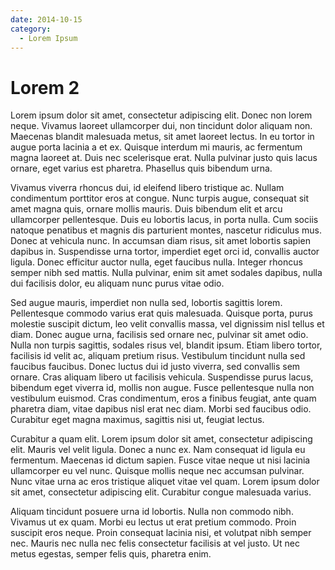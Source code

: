 ```yaml
---
date: 2014-10-15
category:
  - Lorem Ipsum
---
```

# Lorem 2

Lorem ipsum dolor sit amet, consectetur adipiscing elit. Donec non lorem neque. Vivamus laoreet ullamcorper dui, non tincidunt dolor aliquam non. Maecenas blandit malesuada metus, sit amet laoreet lectus. In eu tortor in augue porta lacinia a et ex. Quisque interdum mi mauris, ac fermentum magna laoreet at. Duis nec scelerisque erat. Nulla pulvinar justo quis lacus ornare, eget varius est pharetra. Phasellus quis bibendum urna.

Vivamus viverra rhoncus dui, id eleifend libero tristique ac. Nullam condimentum porttitor eros at congue. Nunc turpis augue, consequat sit amet magna quis, ornare mollis mauris. Duis bibendum elit et arcu ullamcorper pellentesque. Duis eu lobortis lacus, in porta nulla. Cum sociis natoque penatibus et magnis dis parturient montes, nascetur ridiculus mus. Donec at vehicula nunc. In accumsan diam risus, sit amet lobortis sapien dapibus in. Suspendisse urna tortor, imperdiet eget orci id, convallis auctor ligula. Donec efficitur auctor nulla, eget faucibus nulla. Integer rhoncus semper nibh sed mattis. Nulla pulvinar, enim sit amet sodales dapibus, nulla dui facilisis dolor, eu aliquam nunc purus vitae odio.

Sed augue mauris, imperdiet non nulla sed, lobortis sagittis lorem. Pellentesque commodo varius erat quis malesuada. Quisque porta, purus molestie suscipit dictum, leo velit convallis massa, vel dignissim nisl tellus et diam. Donec augue urna, facilisis sed ornare nec, pulvinar sit amet odio. Nulla non turpis sagittis, sodales risus vel, blandit ipsum. Etiam libero tortor, facilisis id velit ac, aliquam pretium risus. Vestibulum tincidunt nulla sed faucibus faucibus. Donec luctus dui id justo viverra, sed convallis sem ornare. Cras aliquam libero ut facilisis vehicula. Suspendisse purus lacus, bibendum eget viverra id, mollis non augue. Fusce pellentesque nulla non vestibulum euismod. Cras condimentum, eros a finibus feugiat, ante quam pharetra diam, vitae dapibus nisl erat nec diam. Morbi sed faucibus odio. Curabitur eget magna maximus, sagittis nisi ut, feugiat lectus.

Curabitur a quam elit. Lorem ipsum dolor sit amet, consectetur adipiscing elit. Mauris vel velit ligula. Donec a nunc ex. Nam consequat id ligula eu fermentum. Maecenas id dictum sapien. Fusce vitae neque ut nisi lacinia ullamcorper eu vel nunc. Quisque mollis neque nec accumsan pulvinar. Nunc vitae urna ac eros tristique aliquet vitae vel quam. Lorem ipsum dolor sit amet, consectetur adipiscing elit. Curabitur congue malesuada varius.

Aliquam tincidunt posuere urna id lobortis. Nulla non commodo nibh. Vivamus ut ex quam. Morbi eu lectus ut erat pretium commodo. Proin suscipit eros neque. Proin consequat lacinia nisi, et volutpat nibh semper nec. Mauris nec nulla nec felis consectetur facilisis at vel justo. Ut nec metus egestas, semper felis quis, pharetra enim.
